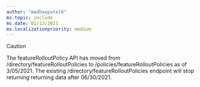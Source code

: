 ```yaml
---
author: "madhavpatel6"
ms.topic: include
ms.date: 01/13/2021
ms.localizationpriority: medium
---
```


<!-- markdownlint-disable MD041-->

> [!CAUTION]
> The featureRolloutPolicy API has moved from /directory/featureRolloutPolicies to /policies/featureRolloutPolicies as of 3/05/2021. The existing /directory/featureRolloutPolicies endpoint will stop returning returning data after 06/30/2021.
